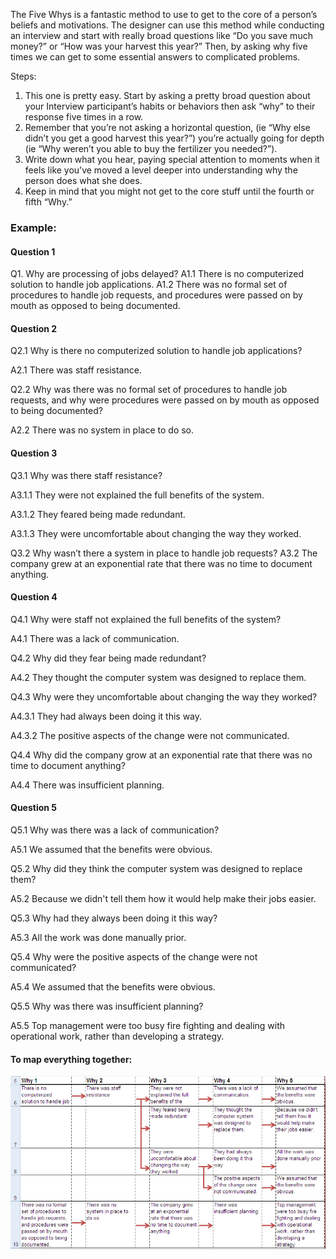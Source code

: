 The Five Whys is a fantastic method to use to get to the core of a person’s beliefs and motivations. The designer can use this method while conducting an interview and start with really broad questions like “Do you save much money?” or “How was your harvest this year?” Then, by asking why five times we can get to some essential answers to complicated problems. 

Steps:
1. This one is pretty easy. Start by asking a pretty broad question about your Interview participant’s habits or behaviors then ask “why” to their response five times in a row. 
2. Remember that you’re not asking a horizontal question, (ie “Why else didn’t you get a good harvest this year?”) you’re actually going for depth (ie “Why weren’t you able to buy the fertilizer you needed?”).
3. Write down what you hear, paying special attention to moments when it feels like you’ve moved a level deeper into understanding why the person does what she does.
4. Keep in mind that you might not get to the core stuff until the fourth or fifth “Why.” 

### Example: ###

#### Question 1 ####
Q1. Why are processing of jobs delayed?	
A1.1 There is no computerized solution to handle job applications.
A1.2 There was no formal set of procedures to handle job requests, and procedures were passed on by mouth as opposed to being documented.

#### Question 2 ####
Q2.1 Why is there no computerized solution to handle job applications?

A2.1 There was staff resistance.

Q2.2 Why was there was no formal set of procedures to handle job requests, and why were procedures were passed on by mouth as opposed to being documented?

A2.2 There was no system in place to do so.

#### Question 3 ####
Q3.1 Why was there staff resistance?

A3.1.1 They were not explained the full benefits of the system.

A3.1.2 They feared being made redundant.

A3.1.3 They were uncomfortable about changing the way they worked.

Q3.2 Why wasn’t there a system in place to handle job requests?
A3.2 The company grew at an exponential rate that there was no time to document anything.

#### Question 4 ####
Q4.1 Why were staff not explained the full benefits of the system?

A4.1 There was a lack of communication.

Q4.2 Why did they fear being made redundant?

A4.2 They thought the computer system was designed to replace them.

Q4.3 Why were they uncomfortable about changing the way they worked?

A4.3.1 They had always been doing it this way.

A4.3.2 The positive aspects of the change were not communicated.

Q4.4 Why did the company grow at an exponential rate that there was no time to document anything?

A4.4 There was insufficient planning.

#### Question 5 ####
Q5.1 Why was there was a lack of communication?

A5.1 We assumed that the benefits were obvious.

Q5.2 Why did they think the computer system was designed to replace them?

A5.2 Because we didn't tell them how it would help make their jobs easier.

Q5.3 Why had they always been doing it this way?

A5.3 All the work was done manually prior.

Q5.4 Why were the positive aspects of the change were not communicated?

A5.4 We assumed that the benefits were obvious.

Q5.5 Why was there was insufficient planning?

A5.5 Top management were too busy fire fighting and dealing with operational work, rather than developing a strategy.


#### To map everything together: ####

![Five Whys](/images/five-whys.png?raw-true "Five Whys")
